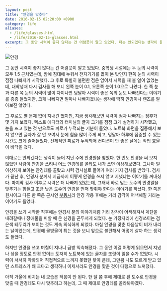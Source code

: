 ```yaml
---
layout: post
title: "안경을 맞추다"
date: 2016-02-15 02:20:00 +0900
category: life
aliases:
  - /life/glasses.html
  - /life/2016-02-15-glasses.html
excerpt: 그 동안 시력이 좋지 않다는 건 어렴풋이 알고 있었다. 더는 안되겠다는 생각이 들어 지난 주에 안경원을 찾았다.
---
```


![안경](https://simplist.cdn.sapbox.me/2016-02-15-glasses.jpg)

그 동안 시력이 좋지 않다는 건 어렴풋이 알고 있었다. 중학생 시절에는 두 눈의 시력이 모두 1.5 근처였는데, 밤에 침대에 누워서 전자기기를 많이 본 탓인지 한쪽 눈의 시력이 점점 나빠지기 시작했다. 그 후로 특별히 불편한 점은 없어서 시력을 재 볼 일이 없었는데, 대학생때 다시 검사를 해 보니 왼쪽 눈이 0.1, 오른쪽 눈이 1.0으로 나왔다. 한 쪽 눈과 다른 쪽 눈의 시력이 많이 차이나면 덩달아 시력이 좋은 쪽의 눈도 나빠진다는 이야기를 종종 들었지만, 크게 나빠지면 얼마나 나빠지겠냐는 생각에 딱히 안경이나 렌즈를 알아보진 않았다.

그 후로도 별 문제 없이 지내긴 했지만, 지금 생각해보면 시력이 점차 나빠지는 징후가 몇 가지 보였다. 텍스트 에디터와 터미널의 글자 크기를 점점 크게 설정하기 시작했고, 눈을 뜨고 있는 것 만으로도 피로가 누적되는 기분이 들었다. 노트북 화면을 집중해서 보지 않으면 글자가 잘 안 보여서 눈에 힘을 많이 주게 되고, 덩달아 하루에 집중할 수 있는 시간도 크게 줄어들었다. 신체적인 피로가 누적되어 컨디션이 안 좋은 날에는 작업 효율이 바닥을 쳤다.

이대로는 안되겠다는 생각이 들어 지난 주에 안경원을 찾았다. 한 번도 안경을 써 보지 않았던 사람이 안경을 쓰려니 어느 안경테를 골라도 내가 쓰면 이상해보였다. 그나마 덜 이상하게 보이는 안경테를 골랐고 시력 검사실로 들어가 여러 가지 검사를 받았다. 검사가 끝난 후, 안경사 분께서 지금까지 어떻게 안경을 쓰지 않고 지냈냐는 이야기를 꺼내셨다. 마지막 검사 이후로 시력은 더 나빠져 있었는데, 그래서 바로 맞는 도수의 안경알을 맞추기는 힘들고 조금 낮은 도수의 안경을 먼저 맞춰야 한다는 이야기를 하셨다. 한 쪽은 원시이고 다른 한 쪽은 근시인 [부동시](https://ko.wikipedia.org/wiki/%EB%B6%80%EB%8F%99%EC%8B%9C)라 안경 착용 후에는 거리 감각이 어색해질 거라는 이야기도 들었다.

안경을 쓰기 시작한 직후에는 안경사 분의 이야기처럼 거리 감각이 어색해져서 계단을 내려갈때나 장애물을 피할 때 온 신경을 곤두서게 되었다. 눈 가장자리에 신경쓰이는 검은색 테두리가 보이는 것도 계속 의식하게 되었다. 마침 안경을 맞춘 다음날이 비가 내리는 날이었는데, 안경에 물방울이 튀는 것을 보니 앞으로 불편해서 어떻게 살까 하는 생각도 들었다.

하지만 안경을 쓰고 며칠이 지나니 금방 익숙해졌다. 그 동안 이걸 어떻게 읽으면서 지냈나 싶을 정도로 안경 없이는 도저히 노트북에 있는 글자를 또렷이 읽을 수가 없었다. 시력이 서서히 악화되어 직접적으로 느끼지 못했던 탓이 큰데, 그만큼 나도 모르게 받고 있던 스트레스가 꽤 크다고 생각하니 이제서라도 안경을 맞춘 것이 다행으로 느껴졌다.

아직 거울에 비치는 내 모습은 적응이 안 된다. 한 달 쯤 후에 제대로 된 도수로 안경을 맞출 때 안경테도 다시 맞추려고 하는데, 그 때 제대로 안경테를 골라봐야겠다.
